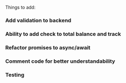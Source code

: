 Things to add:

### Add validation to backend

### Ability to add check to total balance and track

### Refactor promises to async/await

### Comment code for better understandability

### Testing
